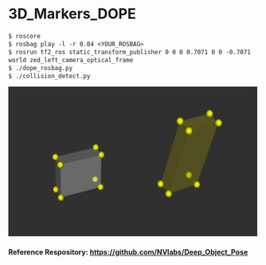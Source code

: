 # 3D_Markers_DOPE

```
$ roscore
$ rosbag play -l -r 0.04 <YOUR_ROSBAG>
$ rosrun tf2_ros static_transform_publisher 0 0 0 0.7071 0 0 -0.7071 world zed_left_camera_optical_frame
$ ./dope_rosbag.py
$ ./collision_detect.py
```
<img src="https://github.com/trns1997/3D_Markers_DOPE/blob/master/media/res.png" width="500" height="300"/>

#### Reference Respository: https://github.com/NVlabs/Deep_Object_Pose
